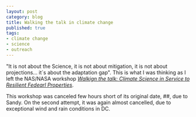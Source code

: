 ```yaml
---
layout: post
category: blog
title: Walking the talk in climate change
published: true 
tags:
- climate change
- science
- outreach
---
```


"It is not about the Science, it is not about mitigation, it is not about
projections... it´s about the adaptation gap". This is what I was
thinking as I left the NAS/NASA workshop [*Walkign the talk: Climate
Science in Service to Resilient Fedearl Properties*](#).

This workshop was canceled few hours short of its original date, ##, due
to Sandy. On the second attempt, it was again almost cancelled, due to
exceptional wind and rain conditions in DC.  
